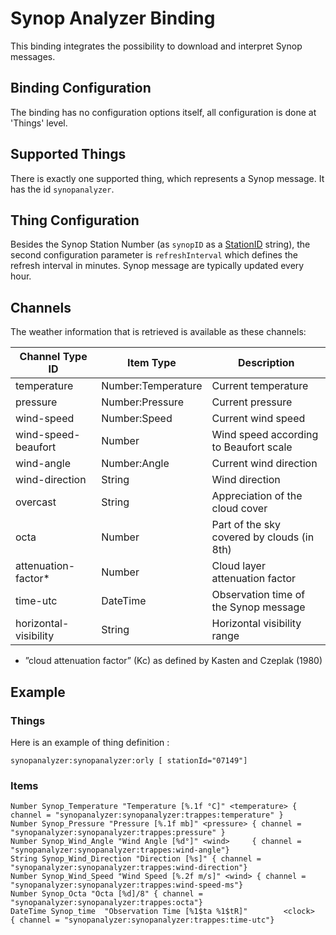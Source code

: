 # Synop Analyzer Binding

This binding integrates the possibility to download and interpret Synop messages.

## Binding Configuration

The binding has no configuration options itself, all configuration is done at 'Things' level.

## Supported Things

There is exactly one supported thing, which represents a Synop message. It has the id `synopanalyzer`.

## Thing Configuration

Besides the Synop Station Number (as ```synopID``` as a [StationID](https://www.ogimet.com/gsynop_nav.phtml.en) string), the second configuration parameter is ```refreshInterval``` which defines the refresh interval in minutes.
Synop message are typically updated every hour.


## Channels

The weather information that is retrieved is available as these channels:

| Channel Type ID       | Item Type          | Description                                |
|-----------------------|--------------------|--------------------------------------------|
| temperature           | Number:Temperature | Current temperature                        |
| pressure              | Number:Pressure    | Current pressure                           |
| wind-speed            | Number:Speed       | Current wind speed                         |
| wind-speed-beaufort   | Number             | Wind speed according to Beaufort scale     |
| wind-angle            | Number:Angle       | Current wind direction                     |
| wind-direction        | String             | Wind direction                             |
| overcast              | String             | Appreciation of the cloud cover            |
| octa                  | Number             | Part of the sky covered by clouds (in 8th) |
| attenuation-factor*   | Number             | Cloud layer attenuation factor             |
| time-utc              | DateTime           | Observation time of the Synop message      |
| horizontal-visibility | String             | Horizontal visibility range                |

*   ”cloud attenuation factor” (Kc) as defined by Kasten and Czeplak (1980)

## Example

### Things

Here is an example of thing definition :

```
synopanalyzer:synopanalyzer:orly [ stationId="07149"]
```

### Items

```
Number Synop_Temperature "Temperature [%.1f °C]" <temperature> { channel = "synopanalyzer:synopanalyzer:trappes:temperature" }
Number Synop_Pressure "Pressure [%.1f mb]" <pressure> { channel = "synopanalyzer:synopanalyzer:trappes:pressure" }
Number Synop_Wind_Angle "Wind Angle [%d°]" <wind>     { channel = "synopanalyzer:synopanalyzer:trappes:wind-angle"}
String Synop_Wind_Direction "Direction [%s]" { channel = "synopanalyzer:synopanalyzer:trappes:wind-direction"}
Number Synop_Wind_Speed "Wind Speed [%.2f m/s]" <wind> { channel = "synopanalyzer:synopanalyzer:trappes:wind-speed-ms"}
Number Synop_Octa "Octa [%d]/8" { channel = "synopanalyzer:synopanalyzer:trappes:octa"}
DateTime Synop_time  "Observation Time [%1$ta %1$tR]"        <clock>   { channel = "synopanalyzer:synopanalyzer:trappes:time-utc"}
```
